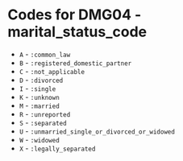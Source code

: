 # Codes for DMG04 - marital_status_code
* `A` - `:common_law`
* `B` - `:registered_domestic_partner`
* `C` - `:not_applicable`
* `D` - `:divorced`
* `I` - `:single`
* `K` - `:unknown`
* `M` - `:married`
* `R` - `:unreported`
* `S` - `:separated`
* `U` - `:unmarried_single_or_divorced_or_widowed`
* `W` - `:widowed`
* `X` - `:legally_separated`
